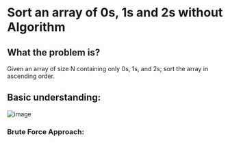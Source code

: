 # Sort an array of 0s, 1s and 2s without Algorithm 

## What the problem is?
Given an array of size N containing only 0s, 1s, and 2s; sort the array in ascending order.

## Basic understanding:
![image](https://user-images.githubusercontent.com/73426538/202893844-c8773963-f7c8-4302-9464-457595912bab.png)

### Brute Force Approach:




